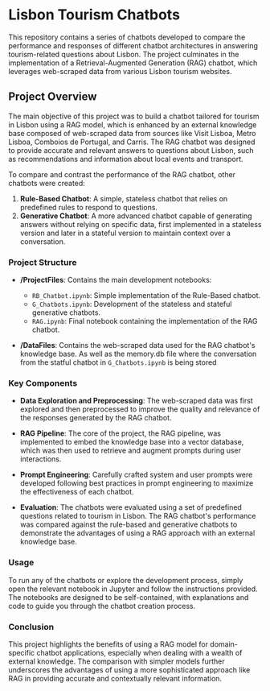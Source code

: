 # Lisbon Tourism Chatbots

This repository contains a series of chatbots developed to compare the performance and responses of different chatbot architectures in answering tourism-related questions about Lisbon. The project culminates in the implementation of a Retrieval-Augmented Generation (RAG) chatbot, which leverages web-scraped data from various Lisbon tourism websites.

## Project Overview

The main objective of this project was to build a chatbot tailored for tourism in Lisbon using a RAG model, which is enhanced by an external knowledge base composed of web-scraped data from sources like Visit Lisboa, Metro Lisboa, Comboios de Portugal, and Carris. The RAG chatbot was designed to provide accurate and relevant answers to questions about Lisbon, such as recommendations and information about local events and transport.

To compare and contrast the performance of the RAG chatbot, other chatbots were created:

1. **Rule-Based Chatbot**: A simple, stateless chatbot that relies on predefined rules to respond to questions.
2. **Generative Chatbot**: A more advanced chatbot capable of generating answers without relying on specific data, first implemented in a stateless version and later in a stateful version to maintain context over a conversation.

### Project Structure

- **/ProjectFiles**: Contains the main development notebooks:
  - `RB_Chatbot.ipynb`: Simple implementation of the Rule-Based chatbot.
  - `G_Chatbots.ipynb`: Development of the stateless and stateful generative chatbots.
  - `RAG.ipynb`: Final notebook containing the implementation of the RAG chatbot.

- **/DataFiles**: Contains the web-scraped data used for the RAG chatbot's knowledge base. As well as the memory.db file where the conversation from the statful chatbot in `G_Chatbots.ipynb` is being stored

### Key Components

- **Data Exploration and Preprocessing**: The web-scraped data was first explored and then preprocessed to improve the quality and relevance of the responses generated by the RAG chatbot.

- **RAG Pipeline**: The core of the project, the RAG pipeline, was implemented to embed the knowledge base into a vector database, which was then used to retrieve and augment prompts during user interactions.

- **Prompt Engineering**: Carefully crafted system and user prompts were developed following best practices in prompt engineering to maximize the effectiveness of each chatbot.

- **Evaluation**: The chatbots were evaluated using a set of predefined questions related to tourism in Lisbon. The RAG chatbot's performance was compared against the rule-based and generative chatbots to demonstrate the advantages of using a RAG approach with an external knowledge base.

### Usage

To run any of the chatbots or explore the development process, simply open the relevant notebook in Jupyter and follow the instructions provided. The notebooks are designed to be self-contained, with explanations and code to guide you through the chatbot creation process.

### Conclusion

This project highlights the benefits of using a RAG model for domain-specific chatbot applications, especially when dealing with a wealth of external knowledge. The comparison with simpler models further underscores the advantages of using a more sophisticated approach like RAG in providing accurate and contextually relevant information.
